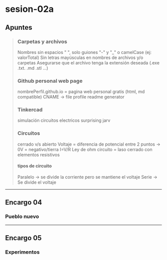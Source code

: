 # sesion-02a

## Apuntes
>
> ### Carpetas y archivos
> Nombres sin espacios " ", solo guiones "-" y "_" o camelCase (ej: valorTotal)
> Sin letras mayúsculas en nombres de archivos y/o carpetas
> Asegurarse que el archivo tenga la extensión deseada (.exe .txt. .md .stl ...)
>
> ### Github personal web page
> nombrePerfil.github.io = pagina web personal gratis (html, md compatible)
> CNAME ->  file
> profile readme generator
>
> ### Tinkercad
> simulación circuitos electricos
> surprising jarv
>
> ### Circuitos
> cerrado v/s abierto
> Voltaje = diferencia de potencial entre 2 puntos -> 0V = negativo/tierra
> I=V/R   Ley de ohm
> circuito = laso cerrado con elementos resistivos
>
> #### tipos de circuito
> Paralelo -> se divide la corriente pero se mantiene el voltaje
> Serie -> Se divide el voltaje
___
## Encargo 04
### Pueblo nuevo

___
## Encargo 05
### Experimentos
